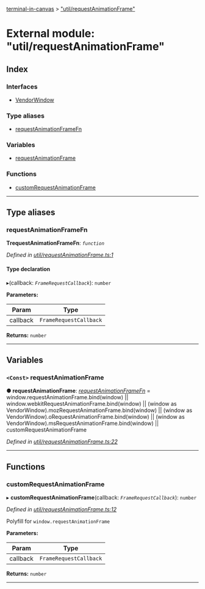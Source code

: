 [terminal-in-canvas](../README.md) > ["util/requestAnimationFrame"](../modules/_util_requestanimationframe_.md)

# External module: "util/requestAnimationFrame"

## Index

### Interfaces

* [VendorWindow](../interfaces/_util_requestanimationframe_.vendorwindow.md)

### Type aliases

* [requestAnimationFrameFn](_util_requestanimationframe_.md#requestanimationframefn)

### Variables

* [requestAnimationFrame](_util_requestanimationframe_.md#requestanimationframe)

### Functions

* [customRequestAnimationFrame](_util_requestanimationframe_.md#customrequestanimationframe)

---

## Type aliases

<a id="requestanimationframefn"></a>

###  requestAnimationFrameFn

**ΤrequestAnimationFrameFn**: *`function`*

*Defined in [util/requestAnimationFrame.ts:1](https://github.com/danikaze/terminal-in-canvas/blob/13134dd/src/util/requestAnimationFrame.ts#L1)*

#### Type declaration
▸(callback: *`FrameRequestCallback`*): `number`

**Parameters:**

| Param | Type |
| ------ | ------ |
| callback | `FrameRequestCallback` |

**Returns:** `number`

___

## Variables

<a id="requestanimationframe"></a>

### `<Const>` requestAnimationFrame

**● requestAnimationFrame**: *[requestAnimationFrameFn](_util_requestanimationframe_.md#requestanimationframefn)* =  window.requestAnimationFrame.bind(window) ||
  window.webkitRequestAnimationFrame.bind(window) ||
  (window as VendorWindow).mozRequestAnimationFrame.bind(window) ||
  (window as VendorWindow).oRequestAnimationFrame.bind(window) ||
  (window as VendorWindow).msRequestAnimationFrame.bind(window) ||
  customRequestAnimationFrame

*Defined in [util/requestAnimationFrame.ts:22](https://github.com/danikaze/terminal-in-canvas/blob/13134dd/src/util/requestAnimationFrame.ts#L22)*

___

## Functions

<a id="customrequestanimationframe"></a>

###  customRequestAnimationFrame

▸ **customRequestAnimationFrame**(callback: *`FrameRequestCallback`*): `number`

*Defined in [util/requestAnimationFrame.ts:12](https://github.com/danikaze/terminal-in-canvas/blob/13134dd/src/util/requestAnimationFrame.ts#L12)*

Polyfill for `window.requestAnimationFrame`

**Parameters:**

| Param | Type |
| ------ | ------ |
| callback | `FrameRequestCallback` |

**Returns:** `number`

___

